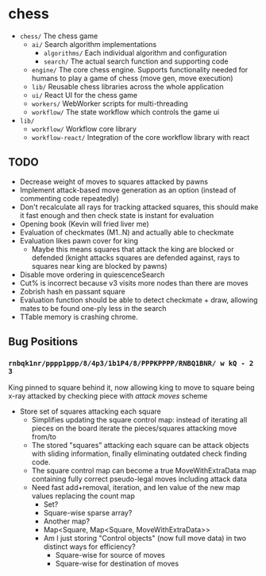 # chess

- `chess/` The chess game
  - `ai/` Search algorithm implementations
    - `algorithms/` Each individual algorithm and configuration
    - `search/` The actual search function and supporting code
  - `engine/` The core chess engine. Supports functionality needed for humans to play a game of chess (move gen, move execution)
  - `lib/` Reusable chess libraries across the whole application
  - `ui/` React UI for the chess game
  - `workers/` WebWorker scripts for multi-threading
  - `workflow/` The state workflow which controls the game ui
- `lib/`
  - `workflow/` Workflow core library
  - `workflow-react/` Integration of the core workflow library with react

## TODO

- Decrease weight of moves to squares attacked by pawns
- Implement attack-based move generation as an option (instead of commenting code repeatedly)
- Don't recalculate all rays for tracking attacked squares, this should make it fast enough and then check state is instant for evaluation
- Opening book (Kevin will fried liver me)
- Evaluation of checkmates (M1..N) and actually able to checkmate
- Evaluation likes pawn cover for king
  - Maybe this means squares that attack the king are blocked or defended (knight attacks squares are defended against, rays to squares near king are blocked by pawns)
- Disable move ordering in quiescenceSearch
- Cut% is incorrect because v3 visits more nodes than there are moves
- Zobrish hash en passant square
- Evaluation function should be able to detect checkmate + draw, allowing mates to be found one-ply less in the search
- TTable memory is crashing chrome.

## Bug Positions

### `rnbqk1nr/pppp1ppp/8/4p3/1b1P4/8/PPPKPPPP/RNBQ1BNR/ w kQ - 2 3`
King pinned to square behind it, now allowing king to move to square being x-ray attacked by checking piece with *attack moves* scheme

- Store set of squares attacking each square
  - Simplifies updating the square control map: instead of iterating all pieces on the board iterate the pieces/squares attacking move from/to
  - The stored "squares" attacking each square can be attack objects with sliding information, finally eliminating outdated check finding code.
  - The square control map can become a true MoveWithExtraData map containing fully correct pseudo-legal moves including attack data
  - Need fast add+removal, iteration, and len value of the new map values replacing the count map
    - Set?
    - Square-wise sparse array?
    - Another map?
    - Map<Square, Map<Square, MoveWithExtraData>>
    - Am I just storing "Control objects" (now full move data) in two distinct ways for efficiency?
      - Square-wise for source of moves
      - Square-wise for destination of moves
